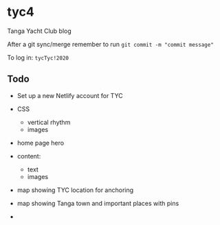 # tyc4
Tanga Yacht Club blog

After a git sync/merge remember to run `git commit -m "commit message"`

To log in: `tycTyc!2020`

## Todo

- Set up a new Netlify account for TYC
- CSS
    - vertical rhythm
    - images
- home page hero
- content:
    - text
    - images
- map showing TYC location for anchoring
- map showing Tanga town and important places with pins

- 


